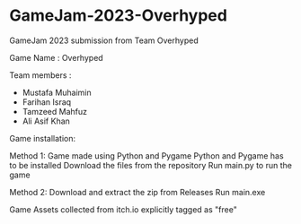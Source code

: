 # GameJam-2023-Overhyped
GameJam 2023 submission from Team Overhyped

Game Name : Overhyped

Team members :
- Mustafa Muhaimin
- Farihan Israq
- Tamzeed Mahfuz
- Ali Asif Khan

Game installation:

Method 1:
Game made using Python and Pygame
Python and Pygame has to be installed
Download the files from the repository
Run main.py to run the game

Method 2:
Download and extract the zip from Releases
Run main.exe

Game Assets collected from itch.io explicitly tagged as "free" 
